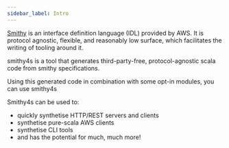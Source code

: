 ```yaml
---
sidebar_label: Intro
---
```


[Smithy](https://awslabs.github.io/smithy/) is an interface definition language (IDL) provided by AWS. It is protocol agnostic, flexible, and reasonably low surface, which facilitates the writing of tooling around it.

smithy4s is a tool that generates third-party-free, protocol-agnostic scala code from smithy specifications.


Using this generated code in combination with some opt-in modules, you can use smithy4s

Smithy4s can be used to:
* quickly synthetise HTTP/REST servers and clients
* synthetise pure-scala AWS clients
* synthetise CLI tools
* and has the potential for much, much more!

